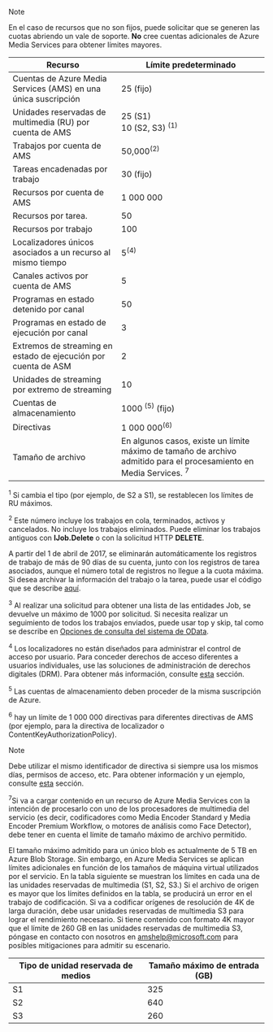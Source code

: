 >[!NOTE]
>En el caso de recursos que no son fijos, puede solicitar que se generen las cuotas abriendo un vale de soporte. **No** cree cuentas adicionales de Azure Media Services para obtener límites mayores.

| Recurso | Límite predeterminado | 
| --- | --- | 
| Cuentas de Azure Media Services (AMS) en una única suscripción | 25 (fijo) |
| Unidades reservadas de multimedia (RU) por cuenta de AMS |25 (S1)<br/>10 (S2, S3) <sup>(1)</sup> | 
| Trabajos por cuenta de AMS | 50,000<sup>(2)</sup> |
| Tareas encadenadas por trabajo | 30 (fijo) |
| Recursos por cuenta de AMS | 1 000 000|
| Recursos por tarea. | 50 |
| Recursos por trabajo | 100 |
| Localizadores únicos asociados a un recurso al mismo tiempo | 5<sup>(4)</sup> |
| Canales activos por cuenta de AMS |5|
| Programas en estado detenido por canal  |50|
| Programas en estado de ejecución por canal  |3|
| Extremos de streaming en estado de ejecución por cuenta de ASM|2|
| Unidades de streaming por extremo de streaming |10 |
| Cuentas de almacenamiento | 1000 <sup>(5)</sup> (fijo) |
| Directivas | 1 000 000<sup>(6)</sup> |
| Tamaño de archivo| En algunos casos, existe un límite máximo de tamaño de archivo admitido para el procesamiento en Media Services. <sup>7</sup> |
  
<sup>1</sup> Si cambia el tipo (por ejemplo, de S2 a S1), se restablecen los límites de RU máximos.

<sup>2</sup> Este número incluye los trabajos en cola, terminados, activos y cancelados. No incluye los trabajos eliminados. Puede eliminar los trabajos antiguos con **IJob.Delete** o con la solicitud HTTP **DELETE**.

A partir del 1 de abril de 2017, se eliminarán automáticamente los registros de trabajo de más de 90 días de su cuenta, junto con los registros de tarea asociados, aunque el número total de registros no llegue a la cuota máxima. Si desea archivar la información del trabajo o la tarea, puede usar el código que se describe [aquí](../articles/media-services/previous/media-services-dotnet-manage-entities.md).

<sup>3</sup> Al realizar una solicitud para obtener una lista de las entidades Job, se devuelve un máximo de 1000 por solicitud. Si necesita realizar un seguimiento de todos los trabajos enviados, puede usar top y skip, tal como se describe en [Opciones de consulta del sistema de OData](http://msdn.microsoft.com/library/gg309461.aspx).

<sup>4</sup> Los localizadores no están diseñados para administrar el control de acceso por usuario. Para conceder derechos de acceso diferentes a usuarios individuales, use las soluciones de administración de derechos digitales (DRM). Para obtener más información, consulte [esta](../articles/media-services/previous/media-services-content-protection-overview.md) sección.

<sup>5</sup> Las cuentas de almacenamiento deben proceder de la misma suscripción de Azure.

<sup>6</sup> hay un límite de 1 000 000 directivas para diferentes directivas de AMS (por ejemplo, para la directiva de localizador o ContentKeyAuthorizationPolicy). 

>[!NOTE]
> Debe utilizar el mismo identificador de directiva si siempre usa los mismos días, permisos de acceso, etc. Para obtener información y un ejemplo, consulte [esta](../articles/media-services/previous/media-services-dotnet-manage-entities.md#limit-access-policies) sección.

<sup>7</sup>Si va a cargar contenido en un recurso de Azure Media Services con la intención de procesarlo con uno de los procesadores de multimedia del servicio (es decir, codificadores como Media Encoder Standard y Media Encoder Premium Workflow, o motores de análisis como Face Detector), debe tener en cuenta el límite de tamaño máximo de archivo permitido. 

El tamaño máximo admitido para un único blob es actualmente de 5 TB en Azure Blob Storage. Sin embargo, en Azure Media Services se aplican límites adicionales en función de los tamaños de máquina virtual utilizados por el servicio. En la tabla siguiente se muestran los límites en cada una de las unidades reservadas de multimedia (S1, S2, S3.) Si el archivo de origen es mayor que los límites definidos en la tabla, se producirá un error en el trabajo de codificación. Si va a codificar orígenes de resolución de 4K de larga duración, debe usar unidades reservadas de multimedia S3 para lograr el rendimiento necesario. Si tiene contenido con formato 4K mayor que el límite de 260 GB en las unidades reservadas de multimedia S3, póngase en contacto con nosotros en amshelp@microsoft.com para posibles mitigaciones para admitir su escenario.

| Tipo de unidad reservada de medios | Tamaño máximo de entrada (GB)| 
| --- | --- | 
|S1 | 325|
|S2 | 640|
|S3 | 260|
